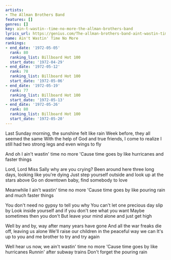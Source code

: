 ```yaml
---
artists:
- The Allman Brothers Band
features: []
genres: []
key: ain-t-wastin--time-no-more-the-allman-brothers-band
lyrics_url: https://genius.com/The-allman-brothers-band-aint-wastin-time-no-more-lyrics
name: Ain't Wastin' Time No More
rankings:
- end_date: '1972-05-05'
  rank: 80
  ranking_list: Billboard Hot 100
  start_date: '1972-04-29'
- end_date: '1972-05-12'
  rank: 78
  ranking_list: Billboard Hot 100
  start_date: '1972-05-06'
- end_date: '1972-05-19'
  rank: 77
  ranking_list: Billboard Hot 100
  start_date: '1972-05-13'
- end_date: '1972-05-26'
  rank: 80
  ranking_list: Billboard Hot 100
  start_date: '1972-05-20'
---
```

Last Sunday morning, the sunshine felt like rain
Week before, they all seemed the same
With the help of God and true friends, I come to realize
I still had two strong legs and even wings to fly


And oh I ain't wastin' time no more
'Cause time goes by like hurricanes and faster things


Lord, Lord Miss Sally why are you crying?
Been around here three long days, looking like you're dying
Just step yourself outside and look up at the stars above
Go on downtown baby, find somebody to love


Meanwhile I ain't wastin' time no more
'Cause time goes by like pouring rain and much faster things


You don't need no gypsy to tell you why
You can't let one precious day slip by
Look inside yourself and if you don't see what you want
Maybe sometimes then you don't
But leave your mind alone and just get high




Well by and by, way after many years have gone
And all the war freaks die off, leaving us alone
We'll raise our children in the peaceful way we can
It's up to you and me brother to try and try again


Well hear us now, we ain't wastin' time no more
'Cause time goes by like hurricanes
Runnin' after subway trains
Don't forget the pouring rain
